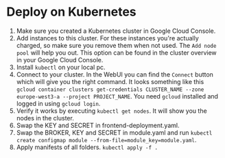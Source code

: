 # Deploy on Kubernetes

1) Make sure you created a Kubernetes cluster in Google Cloud Console. 
2) Add instances to this cluster. For these instances you're actually charged, so make sure you remove them when not used. The `Add node pool` will help you out. This option can be found in the cluster overview in your Google Cloud Console.
3) Install `kubectl` on your local pc.
4) Connect to your cluster. In the WebUI you can find the `Connect` button which will give you the right command.
It looks something like this `gcloud container clusters get-credentials CLUSTER_NAME --zone europe-west3-a --project PROJECT_NAME`.
You need `gcloud` installed and logged in using `gcloud login`. 
5) Verify it works by executing `kubectl get nodes`. It will show you the nodes in the cluster.
6) Swap the KEY and SECRET in frontend-deployment.yaml.
7) Swap the BROKER, KEY and SECRET in module.yaml and run `kubectl create configmap module --from-file=module_key=module.yaml`.
8) Apply manifests of all folders. `kubectl apply -f .`